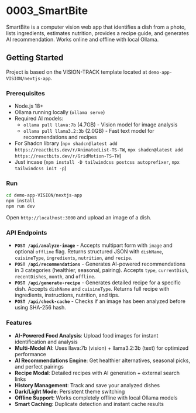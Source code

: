 # 0003_SmartBite

SmartBite is a computer vision web app that identifies a dish from a photo, lists ingredients, estimates nutrition, provides a recipe guide, and generates AI recommendation. Works online and offline with local Ollama.

## Getting Started

Project is based on the VISION-TRACK template located at `demo-app-VISION/nextjs-app`.

### Prerequisites
- Node.js 18+
- Ollama running locally (`ollama serve`)
- Required AI models:
  - `ollama pull llava:7b` (4.7GB) - Vision model for image analysis
  - `ollama pull llama3.2:3b` (2.0GB) - Fast text model for recommendations and recipes
- For Shadcn library (`npx shadcn@latest add https://reactbits.dev/r/AnimatedList-TS-TW`, `npx shadcn@latest add https://reactbits.dev/r/GridMotion-TS-TW`)
- Just incase (`npm install -D tailwindcss postcss autoprefixer`, `npx tailwindcss init -p`)

### Run
```bash
cd demo-app-VISION/nextjs-app
npm install
npm run dev
```

Open `http://localhost:3000` and upload an image of a dish.

### API Endpoints
- **`POST /api/analyze-image`** - Accepts multipart form with `image` and optional `offline` flag. Returns structured JSON with `dishName`, `cuisineType`, `ingredients`, `nutrition`, and `recipe`.
- **`POST /api/recommendations`** - Generates AI-powered recommendations in 3 categories (healthier, seasonal, pairing). Accepts `type`, `currentDish`, `recentDishes`, `month`, and `offline`.
- **`POST /api/generate-recipe`** - Generates detailed recipe for a specific dish. Accepts `dishName` and `cuisineType`. Returns full recipe with ingredients, instructions, nutrition, and tips.
- **`POST /api/check-cache`** - Checks if an image has been analyzed before using SHA-256 hash.

### Features
- **AI-Powered Food Analysis**: Upload food images for instant identification and analysis
- **Multi-Model AI**: Uses llava:7b (vision) + llama3.2:3b (text) for optimized performance
- **AI Recommendations Engine**: Get healthier alternatives, seasonal picks, and perfect pairings
- **Recipe Modal**: Detailed recipes with AI generation + external search links
- **History Management**: Track and save your analyzed dishes
- **Dark/Light Mode**: Persistent theme switching
- **Offline Support**: Works completely offline with local Ollama models
- **Smart Caching**: Duplicate detection and instant cache results


